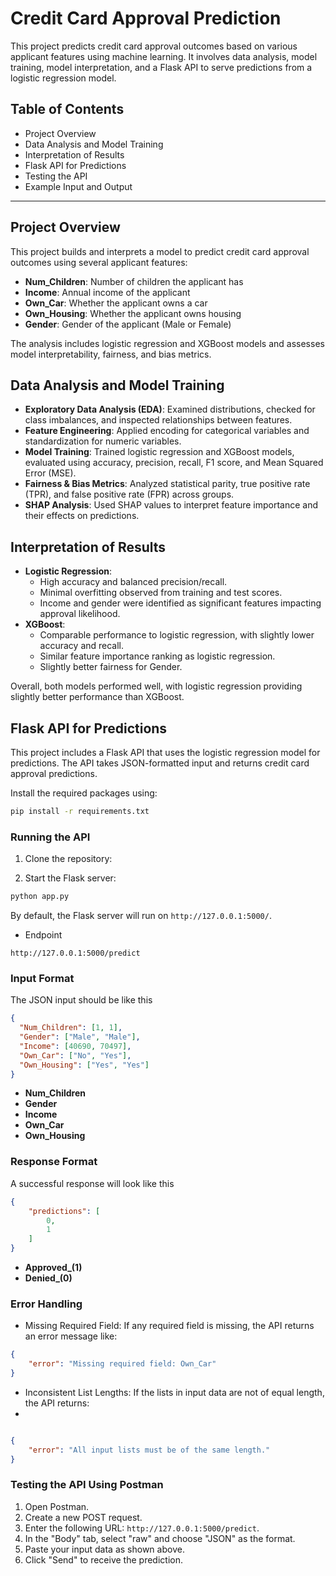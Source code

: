 # Credit Card Approval Prediction

This project predicts credit card approval outcomes based on various applicant features using machine learning. It involves data analysis, model training, model interpretation, and a Flask API to serve predictions from a logistic regression model.

## Table of Contents
- Project Overview
- Data Analysis and Model Training
- Interpretation of Results
- Flask API for Predictions
- Testing the API
- Example Input and Output

---

## Project Overview

This project builds and interprets a model to predict credit card approval outcomes using several applicant features:
- **Num_Children**: Number of children the applicant has
- **Income**: Annual income of the applicant
- **Own_Car**: Whether the applicant owns a car
- **Own_Housing**: Whether the applicant owns housing
- **Gender**: Gender of the applicant (Male or Female)

The analysis includes logistic regression and XGBoost models and assesses model interpretability, fairness, and bias metrics.

## Data Analysis and Model Training

- **Exploratory Data Analysis (EDA)**: Examined distributions, checked for class imbalances, and inspected relationships between features.
- **Feature Engineering**: Applied encoding for categorical variables and standardization for numeric variables.
- **Model Training**: Trained logistic regression and XGBoost models, evaluated using accuracy, precision, recall, F1 score, and Mean Squared Error (MSE).
- **Fairness & Bias Metrics**: Analyzed statistical parity, true positive rate (TPR), and false positive rate (FPR) across groups.
- **SHAP Analysis**: Used SHAP values to interpret feature importance and their effects on predictions.

## Interpretation of Results

- **Logistic Regression**:
  - High accuracy and balanced precision/recall.
  - Minimal overfitting observed from training and test scores.
  - Income and gender were identified as significant features impacting approval likelihood.
- **XGBoost**:
  - Comparable performance to logistic regression, with slightly lower accuracy and recall.
  - Similar feature importance ranking as logistic regression.
  - Slightly better fairness for Gender.

Overall, both models performed well, with logistic regression providing slightly better performance than XGBoost.

## Flask API for Predictions

This project includes a Flask API that uses the logistic regression model for predictions. The API takes JSON-formatted input and returns credit card approval predictions.


Install the required packages using:
```bash
pip install -r requirements.txt
```

### Running the API

1. Clone the repository:

2. Start the Flask server:
```bash
python app.py
```

By default, the Flask server will run on `http://127.0.0.1:5000/`.

- Endpoint
```
http://127.0.0.1:5000/predict
```

### Input Format

The JSON input should be like this

```json
{
  "Num_Children": [1, 1],
  "Gender": ["Male", "Male"],
  "Income": [40690, 70497],
  "Own_Car": ["No", "Yes"],
  "Own_Housing": ["Yes", "Yes"]
}

```

- **Num_Children**
- **Gender**
- **Income**
- **Own_Car**
- **Own_Housing**


### Response Format

A successful response will look like this
```json
{
    "predictions": [
        0,
        1
    ]
}
```
- **Approved_(1)**
- **Denied_(0)**

### Error Handling

- Missing Required Field: If any required field is missing, the API returns an error message like:

```json
{
    "error": "Missing required field: Own_Car"
}

```

- Inconsistent List Lengths: If the lists in input data are not of equal length, the API returns:
- 
```json

{
    "error": "All input lists must be of the same length."
}

```

### Testing the API Using Postman

1. Open Postman.
2. Create a new POST request.
3. Enter the following URL: `http://127.0.0.1:5000/predict`.
4. In the "Body" tab, select "raw" and choose "JSON" as the format.
5. Paste your input data as shown above.
6. Click "Send" to receive the prediction.


